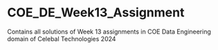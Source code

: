 # COE_DE_Week13_Assignment
Contains all solutions of Week 13 assignments in COE Data Engineering domain of Celebal Technologies 2024
